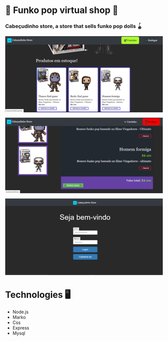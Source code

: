 # 🛒 Funko pop virtual shop 🛒 

### Cabeçudinho store, a store that sells funko pop dolls  🪀


![](https://raw.githubusercontent.com/kaugoncalves/FunkoPop-Virtual-Shop/main/Pag%20inicial.jpg)

![](https://github.com/kaugoncalves/FunkoPop-Virtual-Shop/blob/main/Carrinho.jpg?raw=true)

![](https://github.com/kaugoncalves/FunkoPop-Virtual-Shop/blob/main/pag%20login.jpg?raw=true)



# Technologies 🖥️
- Node.js
- Marko
- Css
- Express 
- Mysql

